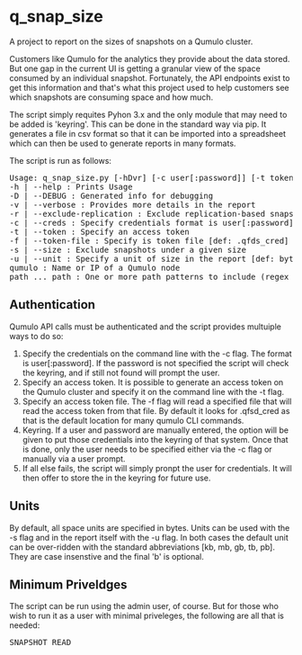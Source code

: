 # q_snap_size
A project to report on the sizes of snapshots on a Qumulo cluster.

Customers like Qumulo for the analytics they provide about the data stored.  But one gap in the current UI is getting a granular view of the space consumed by an individual snapshot.  Fortunately, the API endpoints exist to get this information and that's what this project used to help customers see which snapshots are consuming space and how much.

The script simply requites Pyhon 3.x and the only module that may need to be added is 'keyring'.  This can be done in the standard way via pip.  It generates a file in csv format so that it can be imported into a spreadsheet which can then be used to generate reports in many formats.

The script is run as follows:
<pre>
Usage: q_snap_size.py [-hDvr] [-c user[:password]] [-t token] [-f token_file] [-s size] [-u unit] qumulo [path] ... [path]
-h | --help : Prints Usage
-D | --DEBUG : Generated info for debugging
-v | --verbose : Provides more details in the report
-r | --exclude-replication : Exclude replication-based snapshots
-c | --creds : Specify credentials format is user[:password]
-t | --token : Specify an access token
-f | --token-file : Specify is token file [def: .qfds_cred]
-s | --size : Exclude snapshots under a given size
-u | --unit : Specify a unit of size in the report [def: bytes]
qumulo : Name or IP of a Qumulo node
path ... path : One or more path patterns to include (regex supported), space separated
</pre>

## Authentication

Qumulo API calls must be authenticated and the script provides multuiple ways to do so:

1. Specify the credentials on the command line with the -c flag.  The format is user[:password].  If the password is not specified the script will check the keyring, and if still not found will prompt the user.
2. Specify an access token.  It is possible to generate an access token on the Qumulo cluster and specify it on the command line with the -t flag.
3. Specify an access token file.  The -f flag will read a specified file that will read the access token from that file.  By default it looks for .qfsd_cred as that is the default location for many qumulo CLI commands.
4. Keyring.  If a user and password are manually entered, the option will be given to put those credentials into the keyring of that system.  Once that is done, only the user needs to be specified either via the -c flag or manually via a user prompt.
5. If all else fails, the script will simply pronpt the user for credentials.  It will then offer to store the in the keyring for future use.

## Units

By default, all space units are specified in bytes.  Units can be used with the -s flag and in the report itself with the -u flag.  In both cases the default unit can be over-ridden with the standard abbreviations [kb, mb, gb, tb, pb].  They are case insenstive and the final 'b' is optional. 

## Minimum Priveldges

The script can be run using the admin user, of course.  But for those who wish to run it as a user with minimal priveleges, the following are all that is needed:

<pre>
SNAPSHOT_READ
</pre>
